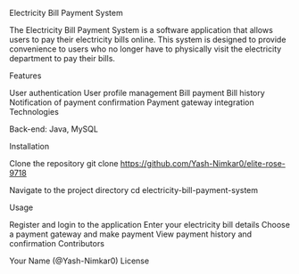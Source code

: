 Electricity Bill Payment System

The Electricity Bill Payment System is a software application that allows users to pay their electricity bills online. This system is designed to provide convenience to users who no longer have to physically visit the electricity department to pay their bills.

Features

User authentication
User profile management
Bill payment
Bill history
Notification of payment confirmation
Payment gateway integration
Technologies


Back-end: Java, MySQL

Installation

Clone the repository git clone https://github.com/Yash-Nimkar0/elite-rose-9718

Navigate to the project directory cd electricity-bill-payment-system

Usage

Register and login to the application
Enter your electricity bill details
Choose a payment gateway and make payment
View payment history and confirmation
Contributors

Your Name (@Yash-Nimkar0)
License

